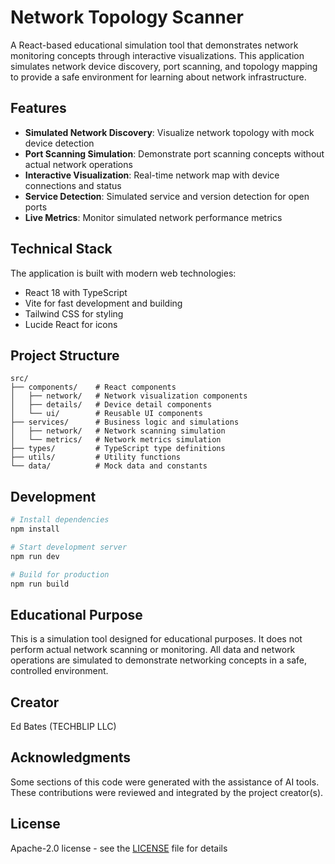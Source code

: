 # Network Topology Scanner

A React-based educational simulation tool that demonstrates network monitoring concepts through interactive visualizations. This application simulates network device discovery, port scanning, and topology mapping to provide a safe environment for learning about network infrastructure.

## Features

- **Simulated Network Discovery**: Visualize network topology with mock device detection
- **Port Scanning Simulation**: Demonstrate port scanning concepts without actual network operations
- **Interactive Visualization**: Real-time network map with device connections and status
- **Service Detection**: Simulated service and version detection for open ports
- **Live Metrics**: Monitor simulated network performance metrics

## Technical Stack

The application is built with modern web technologies:

- React 18 with TypeScript
- Vite for fast development and building
- Tailwind CSS for styling
- Lucide React for icons

## Project Structure

```
src/
├── components/    # React components
│   ├── network/   # Network visualization components
│   ├── details/   # Device detail components
│   └── ui/        # Reusable UI components
├── services/      # Business logic and simulations
│   ├── network/   # Network scanning simulation
│   └── metrics/   # Network metrics simulation
├── types/         # TypeScript type definitions
├── utils/         # Utility functions
└── data/          # Mock data and constants
```

## Development

```bash
# Install dependencies
npm install

# Start development server
npm run dev

# Build for production
npm run build
```

## Educational Purpose

This is a simulation tool designed for educational purposes. It does not perform actual network scanning or monitoring. All data and network operations are simulated to demonstrate networking concepts in a safe, controlled environment.

## Creator

Ed Bates (TECHBLIP LLC)

## Acknowledgments

Some sections of this code were generated with the assistance of AI tools.   These contributions were reviewed and integrated by the project creator(s).

## License

Apache-2.0 license - see the [LICENSE](LICENSE) file for details